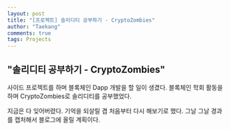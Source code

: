 ```yaml
---
layout: post
title: "[프로젝트] 솔리디티 공부하기 - CryptoZombies"
author: "Taekang"
comments: true
tags: Projects
---
```


## "솔리디티 공부하기 - CryptoZombies"

사이드 프로젝트를 하며 블록체인 Dapp 개발을 할 일이 생겼다.
블록체인 학회 활동을 하며 CryptoZombies로 솔리디티를 공부했었다.

지금은 다 잊어버렸다. 기억을 되살릴 겸 처음부터 다시 해보기로 했다.
그날 그날 경과를 캡처해서 블로그에 올릴 계획이다.
